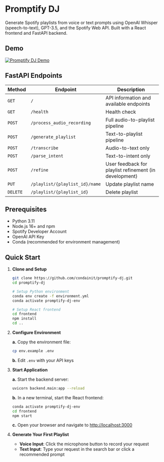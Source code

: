 # Promptify DJ

Generate Spotify playlists from voice or text prompts using OpenAI Whisper (speech-to-text), GPT-3.5, and the Spotify Web API. Built with a React frontend and FastAPI backend.

## Demo

[![Promptify DJ Demo](https://img.youtube.com/vi/jjFugV6u2do/maxresdefault.jpg)](https://youtu.be/jjFugV6u2do)

## FastAPI Endpoints

| Method | Endpoint | Description |
|--------|----------|-------------|
| `GET` | `/` | API information and available endpoints |
| `GET` | `/health` | Health check |
| `POST` | `/process_audio_recording` | Full audio-to-playlist pipeline |
| `POST` | `/generate_playlist` | Text-to-playlist pipeline |
| `POST` | `/transcribe` | Audio-to-text only |
| `POST` | `/parse_intent` | Text-to-intent only |
| `POST` | `/refine` | User feedback for playlist refinement (in development) |
| `PUT` | `/playlist/{playlist_id}/name` | Update playlist name |
| `DELETE` | `/playlist/{playlist_id}` | Delete playlist |

## Prerequisites

- Python 3.11
- Node.js 16+ and npm
- Spotify Developer Account
- OpenAI API Key
- Conda (recommended for environment management)

## Quick Start

1. **Clone and Setup**

   ```bash
   git clone https://github.com/condainit/promptify-dj.git
   cd promptify-dj
   
   # Setup Python environment
   conda env create -f environment.yml
   conda activate promptify-dj-env
   
   # Setup React frontend
   cd frontend
   npm install
   cd ..
   ```

2. **Configure Environment**

   **a.** Copy the environment file:
   ```bash
   cp env.example .env
   ```
   
   **b.** Edit `.env` with your API keys

3. **Start Application**

   **a.** Start the backend server:
   ```bash
   uvicorn backend.main:app --reload
   ```
   
   **b.** In a new terminal, start the React frontend:
   ```bash
   conda activate promptify-dj-env
   cd frontend
   npm start
   ```
   
   **c.** Open your browser and navigate to [http://localhost:3000](http://localhost:3000)

4. **Generate Your First Playlist**

   - **Voice Input**: Click the microphone button to record your request
   - **Text Input**: Type your request in the search bar or click a recommended prompt